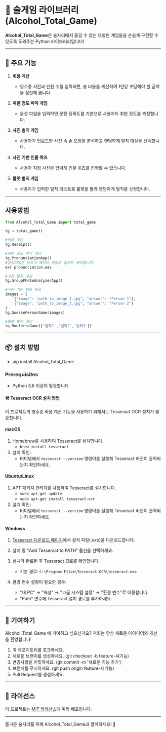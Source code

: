 # 🍻 술게임 라이브러리 (Alcohol_Total_Game) 

**Alcohol_Total_Game**은 술자리에서 즐길 수 있는 다양한 게임들을 손쉽게 구현할 수 있도록 도와주는 Python 라이브러리입니다!

---

## 🚀 주요 기능

1. **비용 계산**  
   - 영수증 사진과 인원 수를 입력하면, 총 비용을 계산하여 1인당 부담해야 할 금액을 정산해 줍니다.

2. **취한 정도 파악 게임**  
   - 음성 파일을 입력하면 문장 정확도를 기반으로 사용자의 취한 정도를 측정합니다.

3. **사진 벌칙 게임**  
   - 사용자가 업로드한 사진 속 손 모양을 분석하고 랜덤하게 벌칙 대상을 선택합니다.

4. **사진 기반 인물 퀴즈**  
   - 사용자 지정 사진을 입력해 인물 퀴즈를 진행할 수 있습니다.

5. **룰렛 벌칙 게임**  
   - 사용자가 입력한 벌칙 리스트로 룰렛을 돌려 랜덤하게 벌칙을 선정합니다.

---

## 사용방법
```python
from Alcohol_Total_Game import total_game

tg = total_game()

#비용 계산
tg.Receipt()

#취한 정도 파악 게임
tg.PronunciationApp()
#음성파일은 반드시 웨이브 파일로 업로드 해야합니다.
ex) pronunciation.wav

#사진 벌칙 게임
tg.GroupPhotoAnalyzerApp()

#사진 기반 인물 퀴즈
images = [
    {"image": "path_to_image_1.jpg", "answer": "Person 1"},
    {"image": "path_to_image_2.jpg", "answer": "Person 2"}
]
tg.GuessePersonGame(images)

#룰렛 벌칙 게임
tg.RouletteGame(['벌칙1','벌칙2','벌칙3'])
```

---

## 📦 설치 방법

- pip install Alcohol_Total_Game


### Prerequisites
- Python 3.8 이상이 필요합니다

#### 🛠️ Tesseract OCR 설치 방법

이 프로젝트의 영수증 비용 계산 기능을 사용하기 위해서는 Tesseract OCR 설치가 필요합니다.

#### macOS
1. Homebrew를 사용하여 Tesseract를 설치합니다.
   - `brew install tesseract`
2. 설치 확인:
   - 터미널에서 `tesseract --version` 명령어를 실행해 Tesseract 버전이 출력되는지 확인하세요.

#### Ubuntu/Linux
1. APT 패키지 관리자를 사용하여 Tesseract를 설치합니다.
   - `sudo apt-get update`
   - `sudo apt-get install tesseract-ocr`
2. 설치 확인:
   - 터미널에서 `tesseract --version` 명령어를 실행해 Tesseract 버전이 출력되는지 확인하세요.

#### Windows
1. [Tesseract 다운로드 페이지](https://github.com/UB-Mannheim/tesseract/wiki)에서 설치 파일(.exe)을 다운로드합니다.
2. 설치 중 "Add Tesseract to PATH" 옵션을 선택하세요.
3. 설치가 완료된 후 Tesseract 경로를 확인합니다.
   - 기본 경로: `C:\Program Files\Tesseract-OCR\tesseract.exe`
  

4. 환경 변수 설정이 필요한 경우:
   - "내 PC" → "속성" → "고급 시스템 설정" → "환경 변수"로 이동합니다.
   - "Path" 변수에 Tesseract 설치 경로를 추가하세요.

---

## 🤝 기여하기

Alcohol_Total_Game 에 기여하고 싶으신가요? 저희는 항상 새로운 아이디어와 개선을 환영합니다!

1. 이 레포지토리를 포크하세요.
2. 새로운 브랜치를 생성하세요. (git checkout -b feature-새기능)
3. 변경사항을 커밋하세요. (git commit -m '새로운 기능 추가')
4. 브랜치를 푸시하세요. (git push origin feature-새기능)
5. Pull Request를 생성하세요.

---

## 📝 라이선스
이 프로젝트는 [MIT 라이선스](LICENSE)에 따라 배포됩니다.

---

즐거운 술자리를 위해 Alcohol_Total_Game과 함께하세요! 🎉

